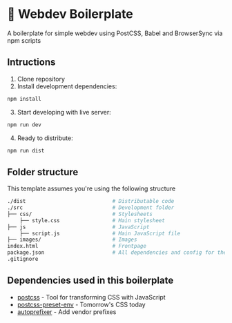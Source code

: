 # :bento: Webdev Boilerplate
A boilerplate for simple webdev using PostCSS, Babel and BrowserSync via npm scripts


## Intructions

1. Clone repository
2. Install development dependencies:
```bash
npm install
```
3. Start developing with live server:
```bash
npm run dev
```
4. Ready to distribute:
```bash
npm run dist
```


## Folder structure

This template assumes you're using the following structure
```bash
./dist                            # Distributable code
./src                             # Development folder
├── css/                          # Stylesheets
    ├── style.css                 # Main stylesheet
├── js                            # JavaScript
    ├── script.js                 # Main JavaScript file
├── images/                       # Images
index.html                        # Frontpage
package.json                      # All dependencies and config for the template
.gitignore             
```


## Dependencies used in this boilerplate
* [postcss](https://postcss.org/) - Tool for transforming CSS with JavaScript
* [postcss-preset-env](https://preset-env.cssdb.org/) - Tomorrow's CSS today
* [autoprefixer](https://www.npmjs.com/package/autoprefixer) - Add vendor prefixes
